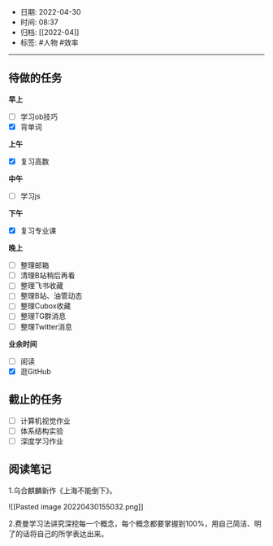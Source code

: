 - 日期: 2022-04-30
- 时间: 08:37
- 归档: [[2022-04]]
- 标签: #人物 #效率 
---

## 待做的任务

**早上**

- [ ] 学习ob技巧
- [x] 背单词

**上午**

- [x] 复习高数

**中午**

- [ ] 学习js

**下午**

- [x] 复习专业课

**晚上**

- [ ] 整理邮箱
- [ ] 清理B站稍后再看
- [ ] 整理飞书收藏
- [ ] 整理B站、油管动态
- [ ] 整理Cubox收藏
- [ ] 整理TG群消息
- [ ] 整理Twitter消息

**业余时间**

- [ ] 阅读 
- [x] 逛GitHub

## 截止的任务

- [ ] 计算机视觉作业
- [ ] 体系结构实验
- [ ] 深度学习作业

## 阅读笔记

1.乌合麒麟新作《上海不能倒下》。

![[Pasted image 20220430155032.png]]

2.费曼学习法讲究深挖每一个概念，每个概念都要掌握到100%，用自己简洁、明了的话将自己的所学表达出来。